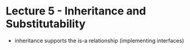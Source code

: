# Lecture 5 - Inheritance and Substitutability

- inheritance supports the is-a relationship (implementing interfaces)


### 